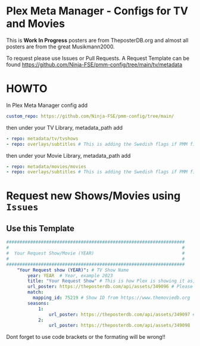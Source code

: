 # Plex Meta Manager - Configs for TV and Movies

This is **Work In Progress** posters are from TheposterDB.org and almost all posters are from the great Musikmann2000.

To request please use Issues or Pull Requests.
A Request Template can be found https://github.com/Ninja-FSE/pmm-config/tree/main/tv/metadata


# HOWTO

In Plex Meta Manager config add

```yaml
custom_repo: https://github.com/Ninja-FSE/pmm-config/tree/main/
```

then under your TV Library, metadata_path add

```yaml
- repo: metadata/tv/tvshows
- repo: overlays/subtitles # This is adding the Swedish flags if PMM finds Swedish subtitles
```

then under your Movie Library, metadata_path add
```yaml
- repo: metadata/movies/movies
- repo: overlays/subtitles # This is adding the Swedish flags if PMM finds Swedish subtitles
 ```


# Request new Shows/Movies using ```Issues```
## Use this Template

```yaml
###################################################################
#                                                                 #
#  Your Request Show/Movie (YEAR)                                 #
#                                                                 #
###################################################################
    "Your Request show (YEAR)": # TV Show Name
        year: YEAR  # Year, example 2023
        title: "Your Request Show" # This is how Plex is showing it as, this is quite sensetive
        url_poster: https://theposterdb.com/api/assets/349096 # Please only use posters from the creator MusikMann2000 or similuar posters
        match:
          mapping_id: 75219 # Show ID from https://www.themoviedb.org
        seasons:
            1:
                url_poster: https://theposterdb.com/api/assets/349097 # Use Season posters from the same creator
            2:
                url_poster: https://theposterdb.com/api/assets/349098
```


Dont forget to use code brackets or the formating will be wrong!!